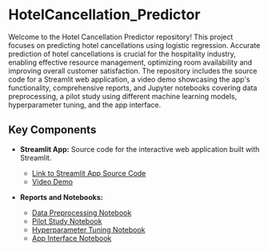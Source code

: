 # HotelCancellation_Predictor
Welcome to the Hotel Cancellation Predictor repository! This project focuses on predicting hotel cancellations using logistic regression. Accurate prediction of hotel cancellations is crucial for the hospitality industry, enabling effective resource management, optimizing room availability and improving overall customer satisfaction.
The repository includes the source code for a Streamlit web application, a video demo showcasing the app's functionality, comprehensive reports, and Jupyter notebooks covering data preprocessing, a pilot study using different machine learning models, hyperparameter tuning, and the app interface.

## Key Components

- **Streamlit App:** Source code for the interactive web application built with Streamlit.
  - [Link to Streamlit App Source Code](https://github.com/faridasimaika/HotelCancellation_Predictor/blob/main/main.py)
  - [Video Demo](https://github.com/faridasimaika/HotelCancellation_Predictor/blob/main/ProjectDemo%202.mov)

- **Reports and Notebooks:**
  - [Data Preprocessing Notebook](https://github.com/faridasimaika/HotelCancellation_Predictor/blob/main/Phase%202%20ML.pdf)
  - [Pilot Study Notebook](https://github.com/faridasimaika/HotelCancellation_Predictor/blob/main/Phase%203.ipynb)
  - [Hyperparameter Tuning Notebook](https://github.com/faridasimaika/HotelCancellation_Predictor/blob/main/Logistic%20-%20Hyperparameter%20Tuning.ipynb)
  - [App Interface Notebook](https://github.com/faridasimaika/HotelCancellation_Predictor/blob/main/main.py)
